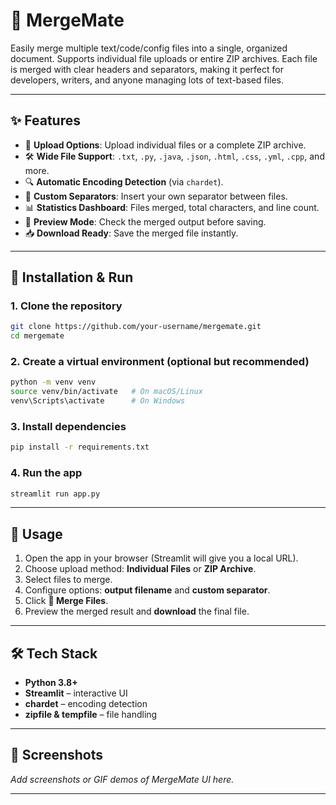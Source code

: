 # 📄 MergeMate


Easily merge multiple text/code/config files into a single, organized document.
Supports individual file uploads or entire ZIP archives. Each file is merged with clear headers and separators, making it perfect for developers, writers, and anyone managing lots of text-based files.

---

## ✨ Features

* 📂 **Upload Options**: Upload individual files or a complete ZIP archive.
* 🛠️ **Wide File Support**: `.txt`, `.py`, `.java`, `.json`, `.html`, `.css`, `.yml`, `.cpp`, and more.
* 🔍 **Automatic Encoding Detection** (via `chardet`).
* 📝 **Custom Separators**: Insert your own separator between files.
* 📊 **Statistics Dashboard**: Files merged, total characters, and line count.
* 👀 **Preview Mode**: Check the merged output before saving.
* 📥 **Download Ready**: Save the merged file instantly.

---

## 🚀 Installation & Run

### 1. Clone the repository

```bash
git clone https://github.com/your-username/mergemate.git
cd mergemate
```

### 2. Create a virtual environment (optional but recommended)

```bash
python -m venv venv
source venv/bin/activate   # On macOS/Linux
venv\Scripts\activate      # On Windows
```

### 3. Install dependencies

```bash
pip install -r requirements.txt
```

### 4. Run the app

```bash
streamlit run app.py
```

---

## 📖 Usage

1. Open the app in your browser (Streamlit will give you a local URL).
2. Choose upload method: **Individual Files** or **ZIP Archive**.
3. Select files to merge.
4. Configure options: **output filename** and **custom separator**.
5. Click **🔗 Merge Files**.
6. Preview the merged result and **download** the final file.

---

## 🛠️ Tech Stack

* **Python 3.8+**
* **Streamlit** – interactive UI
* **chardet** – encoding detection
* **zipfile & tempfile** – file handling

---

## 📸 Screenshots

*Add screenshots or GIF demos of MergeMate UI here.*

---

